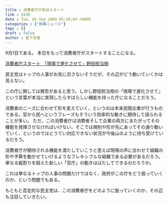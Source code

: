 ```yaml
---
title : 消費者庁が本日スタート
link : 2430
date : Tue, 01 Sep 2009 05:59:04 +0000
categories : ["時事ニュース"]
tags : []
draft : false
author : 倉下忠憲
---
```


9月1日である。
本日をもって消費者庁がスタートすることになる。

<a href="http://www.asahi.com/politics/update/0901/TKY200909010073.html">消費者庁スタート　「現場で進化させて」野田担当相</a>

民主党はトップの人事がお気に召さないそうだが、その辺がどう動いていくかは見えない。

この庁に関しては賛否があると思う。しかし野田担当相の「現場で進化させて」という言葉が本当に実現したらすばらしい機能を持った庁になることだろう。

消費者のニーズに合わせて形を変えていく、というのは本来民間企業が行うものである。官から民へというフレーズもそういう効率的な動きに期待して語られることが多い。
ただ、この消費者庁は消費者そして企業の両方にまたがってその機能を発揮させなければいけない。そこでは規則や形が先にあってその通り動いていく、というのではとうてい対応できない状況が今後山のように待ち受けているだろう。

消費者庁が期待される機能を満たしていこうと思えば現場の声に合わせて組織の形や予算を動かせていけるようなフレキシブルな組織である必要があるだろう。
単なる縦割りを超えた新しい「官庁」の動きははたしてできるのだろうか。

これは単なるトップの人事の問題だけではなく、政府がこの庁をどう扱っていくのか、という問題でもある。

もともと否定的な民主党は、この消費者庁をどのように扱っていくのか、その辺も注目していきたい。